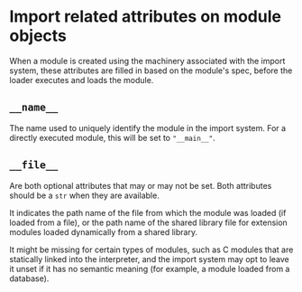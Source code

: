 # Import related attributes on module objects
When a module is created using the machinery associated with the import system, these attributes are filled in based on the module's spec, before the loader executes and loads the module.
## `__name__`
The name used to uniquely identify the module in the import system. For a directly executed module, this will be set to `"__main__"`.
## `__file__`
Are both optional attributes that may or may not be set. Both attributes should be a `str` when they are available.

It indicates the path name of the file from which the module was loaded (if loaded from a file), or the path name of the shared library file for extension modules loaded dynamically from a shared library.

It might be missing for certain types of modules, such as C modules that are statically linked into the interpreter, and the import system may opt to leave it unset if it has no semantic meaning (for example, a module loaded from a database).